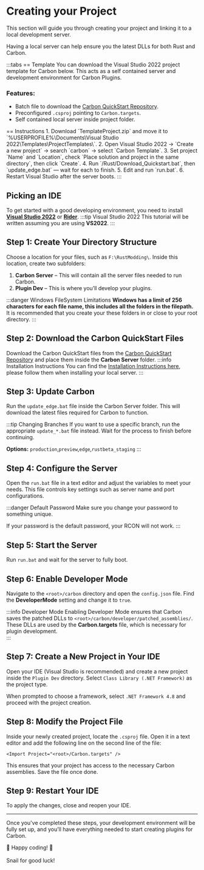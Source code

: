 # <CarbonIcons icon="database" />  Creating your Project

This section will guide you through creating your project and linking it to a local development server.

Having a local server can help ensure you the latest DLLs for both Rust and Carbon.

:::tabs 
== Template
You can download the Visual Studio 2022 project template for Carbon below. This acts as a self contained server and development environment for Carbon Plugins.

### **Features:**
- Batch file to download the [Carbon QuickStart Repository](https://github.com/CarbonCommunity/Carbon.QuickStart/tree/main/win).
- Preconfigured `.csproj` pointing to `Carbon.targets`.
- Self contained local server inside project folder.

<CarbonButton href="http://carbonmod.gg/redist/TemplateProject.zip" text="TemplateProject.zip" icon="clouddownload" external/> 
== Instructions
1. Download `TemplateProject.zip` and move it to
   `%USERPROFILE%\Documents\Visual Studio 2022\Templates\ProjectTemplates\`.
2. Open Visual Studio 2022 → `Create a new project` → search `carbon` → select `Carbon Template`.
3. Set project `Name` and `Location`, check `Place solution and project in the same directory`, then click `Create`.
4. Run `/Rust/Download_Quickstart.bat`, then `update_edge.bat` — wait for each to finish.
5. Edit and run `run.bat`.
6. Restart Visual Studio after the server boots.
:::

## <CarbonIcons icon="clouddownload" /> Picking an IDE

To get started with a good developing environment, you need to install [**Visual Studio 2022**](https://visualstudio.microsoft.com/vs/) or [**Rider**](https://www.jetbrains.com/rider/). 
:::tip Visual Studio 2022
This tutorial will be written assuming you are using **VS2022**.
:::

## <CarbonIcons icon="folderplus" /> Step 1: Create Your Directory Structure
Choose a location for your files, such as `F:\RustModding\`. Inside this location, create two subfolders:  

1. **Carbon Server** – This will contain all the server files needed to run Carbon.
2. **Plugin Dev** – This is where you’ll develop your plugins.  

:::danger Windows FileSystem Limitations
**Windows has a limit of 256 characters for each file name, this includes all the folders in the filepath.**
It is recommended that you create your these folders in or close to your root directory.
:::

## <CarbonIcons icon="download" /> Step 2: Download the Carbon QuickStart Files  
Download the Carbon QuickStart files from the [Carbon QuickStart Repository](https://github.com/CarbonCommunity/Carbon.QuickStart/tree/main/win) and place them inside the **Carbon Server** folder.
:::info Installation Instructions
You can find the [Installation Instructions here](/devs/local-server-hosting), please follow them when installing your local server.
:::

## <CarbonIcons icon="scrolltext" /> Step 3: Update Carbon  
Run the `update_edge.bat` file inside the Carbon Server folder. This will download the latest files required for Carbon to function.  

:::tip Changing Branches
If you want to use a specific branch, run the appropriate `update_*.bat` file instead. Wait for the process to finish before continuing.

**Options:** `production`,`preview`,`edge`,`rustbeta_staging`
:::

## <CarbonIcons icon="filepenline" /> Step 4: Configure the Server  
Open the `run.bat` file in a text editor and adjust the variables to meet your needs. This file controls key settings such as server name and port configurations.  

:::danger Default Password
Make sure you change your password to something unique.

If your password is the default password, your RCON will not work.
:::

## <CarbonIcons icon="play" /> Step 5: Start the Server  
Run `run.bat` and wait for the server to fully boot.  

## <CarbonIcons icon="filepenline" /> Step 6: Enable Developer Mode  
Navigate to the `<root>/carbon` directory and open the `config.json` file. Find the **DeveloperMode** setting and change it to `true`.  

:::info Developer Mode
Enabling Developer Mode ensures that Carbon saves the patched DLLs to `<root>/carbon/developer/patched_assemblies/`. These DLLs are used by the **Carbon.targets** file, which is necessary for plugin development.  
:::

## <CarbonIcons icon="fileplus" /> Step 7: Create a New Project in Your IDE  
Open your IDE (Visual Studio is recommended) and create a new project inside the `Plugin Dev` directory. Select `Class Library (.NET Framework)` as the project type.  

When prompted to choose a framework, select `.NET Framework 4.8` and proceed with the project creation.  

## <CarbonIcons icon="filepenline" /> Step 8: Modify the Project File  
Inside your newly created project, locate the `.csproj` file. Open it in a text editor and add the following line on the second line of the file:  

`<Import Project="<root>/Carbon.targets" />`  

This ensures that your project has access to the necessary Carbon assemblies. Save the file once done.  

## <CarbonIcons icon="power" /> Step 9: Restart Your IDE  
To apply the changes, close and reopen your IDE.  

---

Once you've completed these steps, your development environment will be fully set up, and you’ll have everything needed to start creating plugins for Carbon.

🎉 Happy coding! 🚀  
<br>
<CarbonIcons icon="snail" /> Snail for good luck!
